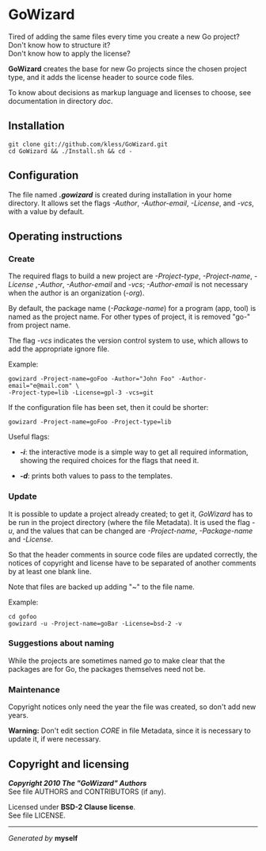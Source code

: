 GoWizard
=========

Tired of adding the same files every time you create a new Go project?  
Don't know how to structure it?  
Don't know how to apply the license?

**GoWizard** creates the base for new Go projects since the chosen project
type, and it adds the license header to source code files.

To know about decisions as markup language and licenses to choose, see
documentation in directory *doc*.


## Installation

	git clone git://github.com/kless/GoWizard.git
	cd GoWizard && ./Install.sh && cd -


## Configuration

The file named ***.gowizard*** is created during installation in your home
directory. It allows set the flags *-Author*, *-Author-email*, *-License*, and
*-vcs*, with a value by default.


## Operating instructions

### Create

The required flags to build a new project are *-Project-type*, *-Project-name*,
*-License* ,*-Author*, *-Author-email* and *-vcs*; *-Author-email* is not
necessary when the author is an organization (*-org*).

By default, the package name (*-Package-name*) for a program (app, tool) is
named as the project name. For other types of project, it is removed "go-" from
project name.

The flag *-vcs* indicates the version control system to use, which allows to add
the appropriate ignore file.

Example:

	gowizard -Project-name=goFoo -Author="John Foo" -Author-email="e@mail.com" \
	-Project-type=lib -License=gpl-3 -vcs=git

If the configuration file has been set, then it could be shorter:

	gowizard -Project-name=goFoo -Project-type=lib

Useful flags:

+ ***-i***: the interactive mode is a simple way to get all required
information, showing the required choices for the flags that need it.

+ ***-d***: prints both values to pass to the templates.

### Update

It is possible to update a project already created; to get it, *GoWizard* has to
be run in the project directory (where the file Metadata). It is used the flag
*-u*, and the values that can be changed are *-Project-name*, *-Package-name*
and *-License*.

So that the header comments in source code files are updated correctly, the
notices of copyright and license have to be separated of another comments by at
least one blank line.

Note that files are backed up adding "~" to the file name.

Example:

	cd gofoo
	gowizard -u -Project-name=goBar -License=bsd-2 -v

### Suggestions about naming

While the projects are sometimes named *go* to make clear that the packages are
for Go, the packages themselves need not be.

### Maintenance

Copyright notices only need the year the file was created, so don't add new
years.

**Warning:** Don't edit section *CORE* in file Metadata, since it is necessary
to update it, if were necessary.


## Copyright and licensing

***Copyright 2010  The "GoWizard" Authors***  
See file AUTHORS and CONTRIBUTORS (if any).

Licensed under **BSD-2 Clause license**.  
See file LICENSE.


* * *
*Generated by* **myself**

